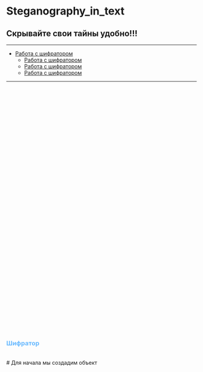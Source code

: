 # Steganography_in_text

## Скрывайте свои тайны удобно!!!

------

<ul>
<li>
<a href="#Crypter">Работа с шифратором</a>
<ul>
<li>
<a href="">Работа с шифратором</a>
</li>
<li>
<a href="">Работа с шифратором</a>
</li>
<li>
<a href="">Работа с шифратором</a>
</li>
</ul>
</li>
</ul>



-----

<br>
<br>
<br>
<br>
<br><br>
<br>
<br>
<br>
<br><br><br><br><br><br><br><br><br><br><br><br><br><br><br><br><br><br><br><br><br><br><br><br><br><br><br><br><br>

<h3 id="Crypter" style="color:rgb(104, 185, 255)">Шифратор</h3>
<p style="white-space:pre-wrap;">
# Для начала мы создадим объект 
</p>






